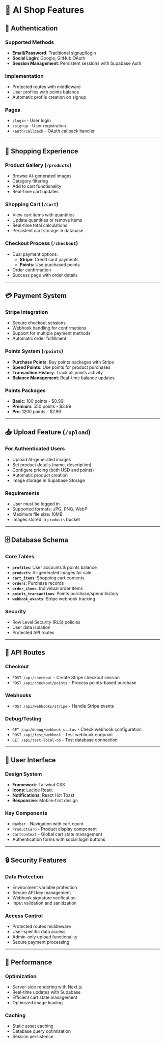 # 🎯 AI Shop Features

## 🔐 Authentication

### Supported Methods
- **Email/Password**: Traditional signup/login
- **Social Login**: Google, GitHub OAuth
- **Session Management**: Persistent sessions with Supabase Auth

### Implementation
- Protected routes with middleware
- User profiles with points balance
- Automatic profile creation on signup

### Pages
- `/login` - User login
- `/signup` - User registration
- `/auth/callback` - OAuth callback handler

---

## 🛒 Shopping Experience

### Product Gallery (`/products`)
- Browse AI-generated images
- Category filtering
- Add to cart functionality
- Real-time cart updates

### Shopping Cart (`/cart`)
- View cart items with quantities
- Update quantities or remove items
- Real-time total calculations
- Persistent cart storage in database

### Checkout Process (`/checkout`)
- Dual payment options:
  - **Stripe**: Credit card payments
  - **Points**: Use purchased points
- Order confirmation
- Success page with order details

---

## 💳 Payment System

### Stripe Integration
- Secure checkout sessions
- Webhook handling for confirmations
- Support for multiple payment methods
- Automatic order fulfillment

### Points System (`/points`)
- **Purchase Points**: Buy points packages with Stripe
- **Spend Points**: Use points for product purchases
- **Transaction History**: Track all points activity
- **Balance Management**: Real-time balance updates

### Points Packages
- **Basic**: 100 points - $0.99
- **Premium**: 550 points - $3.99
- **Pro**: 1200 points - $7.99

---

## 📤 Upload Feature (`/upload`)

### For Authenticated Users
- Upload AI-generated images
- Set product details (name, description)
- Configure pricing (both USD and points)
- Automatic product creation
- Image storage in Supabase Storage

### Requirements
- User must be logged in
- Supported formats: JPG, PNG, WebP
- Maximum file size: 10MB
- Images stored in `products` bucket

---

## 🗄 Database Schema

### Core Tables
- **`profiles`**: User accounts & points balance
- **`products`**: AI-generated images for sale
- **`cart_items`**: Shopping cart contents
- **`orders`**: Purchase records
- **`order_items`**: Individual order items
- **`points_transactions`**: Points purchase/spend history
- **`webhook_events`**: Stripe webhook tracking

### Security
- Row Level Security (RLS) policies
- User data isolation
- Protected API routes

---

## 🔧 API Routes

### Checkout
- `POST /api/checkout` - Create Stripe checkout session
- `POST /api/checkout/points` - Process points-based purchase

### Webhooks
- `POST /api/webhooks/stripe` - Handle Stripe events

### Debug/Testing
- `GET /api/debug/webhook-status` - Check webhook configuration
- `POST /api/test/webhook` - Test webhook endpoint
- `GET /api/test-local-db` - Test database connection

---

## 📱 User Interface

### Design System
- **Framework**: Tailwind CSS
- **Icons**: Lucide React
- **Notifications**: React Hot Toast
- **Responsive**: Mobile-first design

### Key Components
- `Navbar` - Navigation with cart count
- `ProductCard` - Product display component
- `CartContext` - Global cart state management
- Authentication forms with social login buttons

---

## 🔒 Security Features

### Data Protection
- Environment variable protection
- Secure API key management
- Webhook signature verification
- Input validation and sanitization

### Access Control
- Protected routes middleware
- User-specific data access
- Admin-only upload functionality
- Secure payment processing

---

## 🚀 Performance

### Optimization
- Server-side rendering with Next.js
- Real-time updates with Supabase
- Efficient cart state management
- Optimized image loading

### Caching
- Static asset caching
- Database query optimization
- Session persistence
